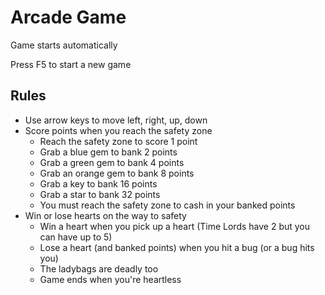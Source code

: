 # Arcade Game

Game starts automatically

Press F5 to start a new game

## Rules
* Use arrow keys to move left, right, up, down
* Score points when you reach the safety zone
  - Reach the safety zone to score 1 point
  - Grab a blue gem to bank 2 points
  - Grab a green gem to bank 4 points
  - Grab an orange gem to bank 8 points
  - Grab a key to bank 16 points
  - Grab a star to bank 32 points
  - You must reach the safety zone to cash in your banked points
* Win or lose hearts on the way to safety
  - Win a heart when you pick up a heart (Time Lords have 2 but you can have up to 5)
  - Lose a heart (and banked points) when you hit a bug (or a bug hits you)
  - The ladybags are deadly too
  - Game ends when you're heartless

